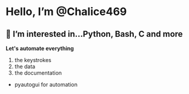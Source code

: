 # Hello, I’m @Chalice469
## 👀 I’m interested in...Python, Bash, C and more
**Let's automate everything**
1. the keystrokes
2. the data
3. the documentation
- pyautogui for automation
<!---
Chalice469/Chalice469 is a ✨ special ✨ repository because its `README.md` (this file) appears on your GitHub profile.
You can click the Preview link to take a look at your changes.
--->
